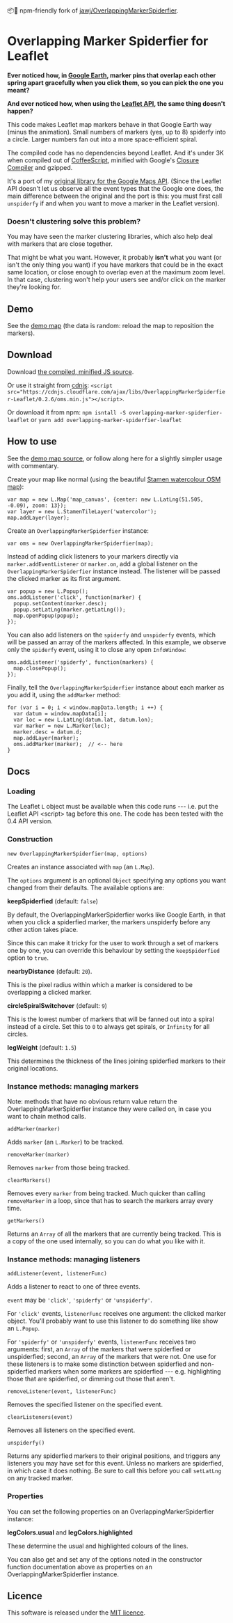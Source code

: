 📦🤗 npm-friendly fork of
[jawj/OverlappingMarkerSpiderfier](https://github.com/jawj/OverlappingMarkerSpiderfier).

Overlapping Marker Spiderfier for Leaflet
=========================================

**Ever noticed how, in [Google Earth](http://earth.google.com), marker
pins that overlap each other spring apart gracefully when you click
them, so you can pick the one you meant?**

**And ever noticed how, when using the [Leaflet
API](http://leaflet.cloudmade.com), the same thing doesn't happen?**

This code makes Leaflet map markers behave in that Google Earth way
(minus the animation). Small numbers of markers (yes, up to 8) spiderfy
into a circle. Larger numbers fan out into a more space-efficient
spiral.

The compiled code has no dependencies beyond Leaflet. And it's under 3K
when compiled out of
[CoffeeScript](http://jashkenas.github.com/coffee-script/), minified
with Google's [Closure
Compiler](http://code.google.com/closure/compiler/) and gzipped.

It's a port of my [original library for the Google Maps
API](https://github.com/jawj/OverlappingMarkerSpiderfier). (Since the
Leaflet API doesn't let us observe all the event types that the Google
one does, the main difference between the original and the port is this:
you must first call `unspiderfy` if and when you want to move a marker
in the Leaflet version).

### Doesn't clustering solve this problem?

You may have seen the marker clustering libraries, which also help deal
with markers that are close together.

That might be what you want. However, it probably **isn't** what you
want (or isn't the only thing you want) if you have markers that could
be in the exact same location, or close enough to overlap even at the
maximum zoom level. In that case, clustering won't help your users see
and/or click on the marker they're looking for.

Demo
----

See the [demo
map](http://jawj.github.com/OverlappingMarkerSpiderfier-Leaflet/demo.html)
(the data is random: reload the map to reposition the markers).

Download
--------

Download [the compiled, minified JS
source](http://jawj.github.com/OverlappingMarkerSpiderfier-Leaflet/bin/oms.min.js).

Or use it straight from
[cdnjs](https://cdnjs.com/libraries/OverlappingMarkerSpiderfier-Leaflet):
`<script src="https://cdnjs.cloudflare.com/ajax/libs/OverlappingMarkerSpiderfier-Leaflet/0.2.6/oms.min.js"></script>`.

Or download it from npm:
`npm isntall -S overlapping-marker-spiderfier-leaflet` or
`yarn add overlapping-marker-spiderfier-leaflet`

How to use
----------

See the [demo map
source](http://github.com/jawj/OverlappingMarkerSpiderfier-Leaflet/blob/gh-pages/demo.html),
or follow along here for a slightly simpler usage with commentary.

Create your map like normal (using the beautiful [Stamen watercolour OSM
map](http://maps.stamen.com/#watercolor)):

    var map = new L.Map('map_canvas', {center: new L.LatLng(51.505, -0.09), zoom: 13});
    var layer = new L.StamenTileLayer('watercolor');
    map.addLayer(layer);

Create an `OverlappingMarkerSpiderfier` instance:

    var oms = new OverlappingMarkerSpiderfier(map);

Instead of adding click listeners to your markers directly via
`marker.addEventListener` or `marker.on`, add a global listener on the
`OverlappingMarkerSpiderfier` instance instead. The listener will be
passed the clicked marker as its first argument.

    var popup = new L.Popup();
    oms.addListener('click', function(marker) {
      popup.setContent(marker.desc);
      popup.setLatLng(marker.getLatLng());
      map.openPopup(popup);
    });

You can also add listeners on the `spiderfy` and `unspiderfy` events,
which will be passed an array of the markers affected. In this example,
we observe only the `spiderfy` event, using it to close any open
`InfoWindow`:

    oms.addListener('spiderfy', function(markers) {
      map.closePopup();
    });

Finally, tell the `OverlappingMarkerSpiderfier` instance about each
marker as you add it, using the `addMarker` method:

    for (var i = 0; i < window.mapData.length; i ++) {
      var datum = window.mapData[i];
      var loc = new L.LatLng(datum.lat, datum.lon);
      var marker = new L.Marker(loc);
      marker.desc = datum.d;
      map.addLayer(marker);
      oms.addMarker(marker);  // <-- here
    }

Docs
----

### Loading

The Leaflet `L` object must be available when this code runs --- i.e.
put the Leaflet API \<script&gt; tag before this one. The code has been
tested with the 0.4 API version.

### Construction

    new OverlappingMarkerSpiderfier(map, options)

Creates an instance associated with `map` (an `L.Map`).

The `options` argument is an optional `Object` specifying any options
you want changed from their defaults. The available options are:

**keepSpiderfied** (default: `false`)

By default, the OverlappingMarkerSpiderfier works like Google Earth, in
that when you click a spiderfied marker, the markers unspiderfy before
any other action takes place.

Since this can make it tricky for the user to work through a set of
markers one by one, you can override this behaviour by setting the
`keepSpiderfied` option to `true`.

**nearbyDistance** (default: `20`).

This is the pixel radius within which a marker is considered to be
overlapping a clicked marker.

**circleSpiralSwitchover** (default: `9`)

This is the lowest number of markers that will be fanned out into a
spiral instead of a circle. Set this to `0` to always get spirals, or
`Infinity` for all circles.

**legWeight** (default: `1.5`)

This determines the thickness of the lines joining spiderfied markers to
their original locations.

### Instance methods: managing markers

Note: methods that have no obvious return value return the
OverlappingMarkerSpiderfier instance they were called on, in case you
want to chain method calls.

    addMarker(marker)

Adds `marker` (an `L.Marker`) to be tracked.

    removeMarker(marker)

Removes `marker` from those being tracked.

    clearMarkers()

Removes every `marker` from being tracked. Much quicker than calling
`removeMarker` in a loop, since that has to search the markers array
every time.

    getMarkers()

Returns an `Array` of all the markers that are currently being tracked.
This is a copy of the one used internally, so you can do what you like
with it.

### Instance methods: managing listeners

    addListener(event, listenerFunc)

Adds a listener to react to one of three events.

`event` may be `'click'`, `'spiderfy'` or `'unspiderfy'`.

For `'click'` events, `listenerFunc` receives one argument: the clicked
marker object. You'll probably want to use this listener to do something
like show an `L.Popup`.

For `'spiderfy'` or `'unspiderfy'` events, `listenerFunc` receives two
arguments: first, an `Array` of the markers that were spiderfied or
unspiderfied; second, an `Array` of the markers that were not. One use
for these listeners is to make some distinction between spiderfied and
non-spiderfied markers when some markers are spiderfied --- e.g.
highlighting those that are spiderfied, or dimming out those that
aren't.

    removeListener(event, listenerFunc)

Removes the specified listener on the specified event.

    clearListeners(event)

Removes all listeners on the specified event.

    unspiderfy()

Returns any spiderfied markers to their original positions, and triggers
any listeners you may have set for this event. Unless no markers are
spiderfied, in which case it does nothing. Be sure to call this before
you call `setLatLng` on any tracked marker.

### Properties

You can set the following properties on an OverlappingMarkerSpiderfier
instance:

**legColors.usual** and **legColors.highlighted**

These determine the usual and highlighted colours of the lines.

You can also get and set any of the options noted in the constructor
function documentation above as properties on an
OverlappingMarkerSpiderfier instance.

Licence
-------

This software is released under the [MIT
licence](http://www.opensource.org/licenses/mit-license.php).
